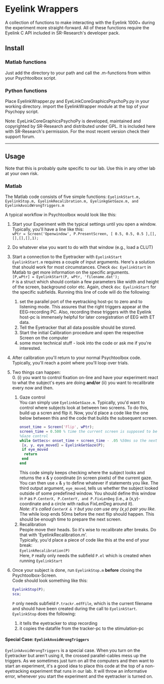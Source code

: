 # Eyelink Wrappers

A collection of functions to make interacting with the Eyelink 1000+ 
during the experiment more straight-forward.
All of these functions require the Eyelink C API included in SR-Research's
developer pack.

## Install

### Matlab functions

Just add the directory to your path and call the .m-functions from within
your Psychtoolbox script.

### Python functions

Place EyelinkWrapper.py and EyeLinkCoreGraphicsPsychoPy.py in your working directory.
import the EyelinkWrapper module at the top of your Psychopy script.

Note: EyeLinkCoreGraphicsPsychoPy is developed, maintained and copyrighted by SR-Research and distributed under GPL. It is included here with SR-Research's permission. For the most recent version check their support forum.

---

## Usage

Note that this is probably quite specific to our lab. Use this in any other lab at your own risk.

### Matlab
The Matlab code consists of five simple functions: `EyelinkStart.m, EyelinkStop.m, EyelinkRecalibration.m, EyelinkgGetGaze.m, and EyelinkAvoidWrongTriggers.m`

A typical workflow in Psychtoolbox would look like this:

1. Start your Experiment with the typical settings until you open a window. Typically, you'll have a line like this:  
  `wPtr = Screen('Openwindow', P.PresentScreen, [ 0.5, 0.5, 0.5 ],[],[],[],[],1);`  
2. Do whatever else you want to do with that window (e.g., load a CLUT)  
3. Start a connection to the Eyetracker with `EyelinkStart`  
  `EyelinkStart.m` requires a couple of input arguments. Here's a solution that should work for most circumstances. Check `doc EyelinkStart` in Matlab to get more information on the specific arguments.  
	`[P,wPtr] = EyelinkStart(P, wPtr, 'filename.dat');`  	  
  `P` is a struct which should contain a few parameters like width and height of the screen, background color etc. Again, check `doc EyelinkStart` for the specific subfields.
  Running this line of code will do the following:
   1. set the parallel port of the eyetracking host-pc to zero and to listening mode. This assures that the right triggers appear at the EEG-recording PC. Also, recording these triggers with the Eyelink host-pc is immensely helpful for later coregistration of EEG with ET data.  
   2. Tell the Eyetracker that all data possible should be stored.  
   3. Start the initial Calibration procedure and open the respective Screen on the computer  
   4. some more technical stuff - look into the code or ask me if you're interested.  
  
4. After calibration you'll return to your normal Psychtoolbox code. Typically, you'll reach a point where you'll loop over trials. 

5. Two things can happen:  
    0. (i) you want to control fixation on-line and have your experiment react to what the subject's eyes are doing **and/or** (ii) you want to recalibrate every now and then.
    1. Gaze control <br> You can simply use `EyelinkGetGaze.m`. Typically, you'd want to control where subjects look at between two screens. To do this, build up a scren and flip it. Now, you'd place a code like the one below between this and the code that builds the subsequent screen.
       ```matlab
       onset_time = Screen('Flip', wPtr);
       screen_time = 0.500 % time the current screen is supposed to be shown
       %Gaze control
       while GetSecs< onset_time + screen_time - .05 %50ms so the next window can be prepared
        [x, y, eye_moved] = EyelinkGetGaze(P);
        if eye_moved
         return
        end
       end
       ```
       This code simply keeps checking where the subject looks and returns the x & y coordinate (in screen pixels) of the current gaze. You can then use `x` & `y` to define whatever if statements you like. The third output argument, `eye_moved`, tells us whether the subject looked outside of some predefined window. You should define this window in `P` as `P.CenterX, P.CenterY, and P.FixLenDeg` (i.e., a (x,y)-coordinate and a circle with radius FixLenDeg around it).<br>*Note: it's called `CenterX & Y` but you can use any (x,y) pair you like.*<br>The while loop ends 50ms before the next flip should happen. This should be enough time to prepare the next screen.
      2. Recalibration<br>People move their heads. So it's wise to recalibrate after breaks. Do that with 'EyelinkRecalibration.m'.<br>Typically, you'd place a piece of code like this at the end of your break:  
    `EyelinkRecalibration(P)`  
    Here, `P` really only needs the subfield `P.el` which is created when running `EyelinkStart`  
    
6. Once your subject is done, run `EyelinkStop.m` **before** closing the Psychtoolbox-Screen.  
  Code should look something like this:  
	  ```matlab
	  EyelinkStop(P);
	  sca;
	  ```
	  `P` only needs subfield `P.trackr.edfFile`, which is the current filename and should have been created during the call to `EyelinkStart`.
	  `EyelinkStop` does the following:
  	1. it tells the eyetracker to stop recording
  	2. it copies the datafile from the tracker-pc to the stimulation-pc  
	
#### Special Case: `EyelinkAvoidWrongTriggers`

`EyelinkAvoidWrongTriggers` is a special case. When you turn on the Eyetracker but aren't using it, the crossed parallel-cables mess up the triggers. As we sometimes just turn on all the computers and then want to start an experiment, it's a good idea to place this code at the top of a non-eyetracking experiment that runs in our lab. It will throw an informative error, whenever you start the experiment and the eyetracker is turned on.
